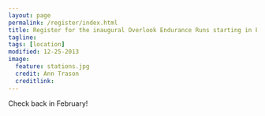```yaml
---
layout: page
permalink: /register/index.html
title: Register for the inaugural Overlook Endurance Runs starting in February 2014
tagline: 
tags: [location]
modified: 12-25-2013
image:
  feature: stations.jpg
  credit: Ann Trason
  creditlink: 
---
```


Check back in February!
